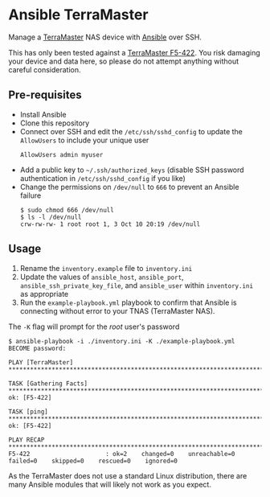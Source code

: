 # Ansible TerraMaster

Manage a [TerraMaster][terra-master] NAS device with [Ansible][ansible] over SSH.

This has only been tested against a [TerraMaster F5-422][f5-422].
You risk damaging your device and data here,
so please do not attempt anything without careful consideration.

## Pre-requisites

* Install Ansible
* Clone this repository
* Connect over SSH and edit the `/etc/ssh/sshd_config` to update the `AllowUsers` to include your unique user
    ```plaintext
    AllowUsers admin myuser
    ```
* Add a public key to `~/.ssh/authorized_keys` (disable SSH password authentication in `/etc/ssh/sshd_config` if you like)
* Change the permissions on `/dev/null` to `666` to prevent an Ansible failure
    ```console
    $ sudo chmod 666 /dev/null
    $ ls -l /dev/null
    crw-rw-rw- 1 root root 1, 3 Oct 10 20:19 /dev/null
    ```

## Usage

1. Rename the `inventory.example` file to `inventory.ini`
1. Update the values of `ansible_host`, `ansible_port`, `ansible_ssh_private_key_file`, and `ansible_user` within `inventory.ini` as appropriate
1. Run the `example-playbook.yml` playbook to confirm that Ansible is connecting without error to your TNAS (TerraMaster NAS).

The `-K` flag will prompt for the *root* user's password

```console
$ ansible-playbook -i ./inventory.ini -K ./example-playbook.yml
BECOME password:

PLAY [TerraMaster] ************************************************************************************************************

TASK [Gathering Facts] ********************************************************************************************************
ok: [F5-422]

TASK [ping] *******************************************************************************************************************
ok: [F5-422]

PLAY RECAP ********************************************************************************************************************
F5-422                     : ok=2    changed=0    unreachable=0    failed=0    skipped=0    rescued=0    ignored=0
```

As the TerraMaster does not use a standard Linux distribution,
there are many Ansible modules that will likely not work as you expect.

[ansible]: https://www.ansible.com/ "Ansible home page"
[terra-master]: https://www.terra-master.com/global/ "TerraMaster home page"
[f5-422]: https://www.terra-master.com/global/products/smallmedium-businesses-nas/f5-422-10g-nas.html "TerraMaster F5-422 product page"
